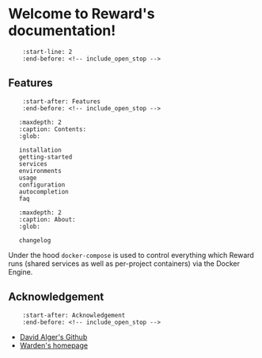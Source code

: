 # Welcome to Reward's documentation!

``` include:: ../README.md
    :start-line: 2
    :end-before: <!-- include_open_stop -->
```

## Features

``` include:: ../README.md
    :start-after: Features
    :end-before: <!-- include_open_stop -->

```

``` toctree::
   :maxdepth: 2
   :caption: Contents:
   :glob:

   installation
   getting-started
   services
   environments
   usage
   configuration
   autocompletion
   faq
```

``` toctree::
   :maxdepth: 2
   :caption: About:
   :glob:

   changelog
```

Under the hood `docker-compose` is used to control everything which Reward runs
(shared services as well as per-project containers) via the Docker Engine.


## Acknowledgement

``` include:: ../README.md
    :start-after: Acknowledgement
    :end-before: <!-- include_open_stop -->

```

* [David Alger's Github](https://github.com/davidalger)
* [Warden's homepage](https://warden.dev)
